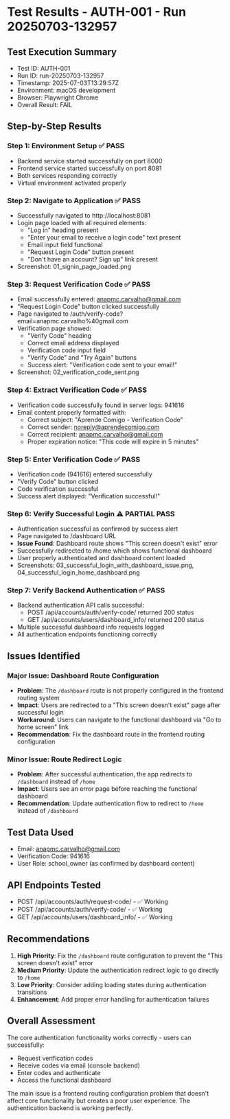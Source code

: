 # Test Results - AUTH-001 - Run 20250703-132957

## Test Execution Summary
- Test ID: AUTH-001
- Run ID: run-20250703-132957
- Timestamp: 2025-07-03T13:29:57Z
- Environment: macOS development
- Browser: Playwright Chrome
- Overall Result: FAIL

## Step-by-Step Results

### Step 1: Environment Setup ✅ PASS
- Backend service started successfully on port 8000
- Frontend service started successfully on port 8081
- Both services responding correctly
- Virtual environment activated properly

### Step 2: Navigate to Application ✅ PASS
- Successfully navigated to http://localhost:8081
- Login page loaded with all required elements:
  - "Log in" heading present
  - "Enter your email to receive a login code" text present
  - Email input field functional
  - "Request Login Code" button present
  - "Don't have an account? Sign up" link present
- Screenshot: 01_signin_page_loaded.png

### Step 3: Request Verification Code ✅ PASS
- Email successfully entered: anapmc.carvalho@gmail.com
- "Request Login Code" button clicked successfully
- Page navigated to /auth/verify-code?email=anapmc.carvalho%40gmail.com
- Verification page showed:
  - "Verify Code" heading
  - Correct email address displayed
  - Verification code input field
  - "Verify Code" and "Try Again" buttons
  - Success alert: "Verification code sent to your email!"
- Screenshot: 02_verification_code_sent.png

### Step 4: Extract Verification Code ✅ PASS
- Verification code successfully found in server logs: 941616
- Email content properly formatted with:
  - Correct subject: "Aprende Comigo - Verification Code"
  - Correct sender: noreply@aprendecomigo.com
  - Correct recipient: anapmc.carvalho@gmail.com
  - Proper expiration notice: "This code will expire in 5 minutes"

### Step 5: Enter Verification Code ✅ PASS
- Verification code (941616) entered successfully
- "Verify Code" button clicked
- Code verification successful
- Success alert displayed: "Verification successful!"

### Step 6: Verify Successful Login ⚠️ PARTIAL PASS
- Authentication successful as confirmed by success alert
- Page navigated to /dashboard URL
- **Issue Found**: Dashboard route shows "This screen doesn't exist" error
- Successfully redirected to /home which shows functional dashboard
- User properly authenticated and dashboard content loaded
- Screenshots: 03_successful_login_with_dashboard_issue.png, 04_successful_login_home_dashboard.png

### Step 7: Verify Backend Authentication ✅ PASS
- Backend authentication API calls successful:
  - POST /api/accounts/auth/verify-code/ returned 200 status
  - GET /api/accounts/users/dashboard_info/ returned 200 status
- Multiple successful dashboard info requests logged
- All authentication endpoints functioning correctly

## Issues Identified

### Major Issue: Dashboard Route Configuration
- **Problem**: The `/dashboard` route is not properly configured in the frontend routing system
- **Impact**: Users are redirected to a "This screen doesn't exist" page after successful login
- **Workaround**: Users can navigate to the functional dashboard via "Go to home screen" link
- **Recommendation**: Fix the dashboard route in the frontend routing configuration

### Minor Issue: Route Redirect Logic
- **Problem**: After successful authentication, the app redirects to `/dashboard` instead of `/home`
- **Impact**: Users see an error page before reaching the functional dashboard
- **Recommendation**: Update authentication flow to redirect to `/home` instead of `/dashboard`

## Test Data Used
- Email: anapmc.carvalho@gmail.com
- Verification Code: 941616
- User Role: school_owner (as confirmed by dashboard content)

## API Endpoints Tested
- POST /api/accounts/auth/request-code/ - ✅ Working
- POST /api/accounts/auth/verify-code/ - ✅ Working
- GET /api/accounts/users/dashboard_info/ - ✅ Working

## Recommendations

1. **High Priority**: Fix the `/dashboard` route configuration to prevent the "This screen doesn't exist" error
2. **Medium Priority**: Update the authentication redirect logic to go directly to `/home`
3. **Low Priority**: Consider adding loading states during authentication transitions
4. **Enhancement**: Add proper error handling for authentication failures

## Overall Assessment

The core authentication functionality works correctly - users can successfully:
- Request verification codes
- Receive codes via email (console backend)
- Enter codes and authenticate
- Access the functional dashboard

The main issue is a frontend routing configuration problem that doesn't affect core functionality but creates a poor user experience. The authentication backend is working perfectly.

